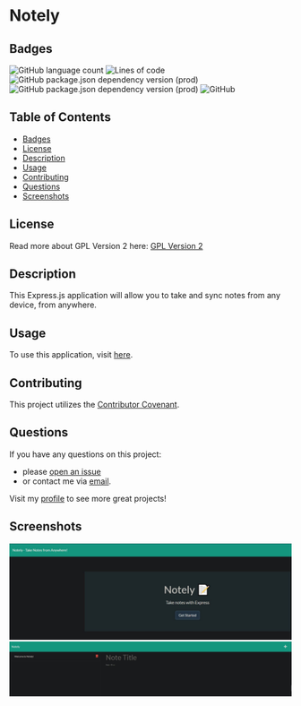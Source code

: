 # Notely
## Badges
![GitHub language count](https://img.shields.io/github/languages/count/caeldeth/team-profile-generator?style=plastic)
![Lines of code](https://img.shields.io/tokei/lines/github/caeldeth/team-profile-generator?style=plastic)
![GitHub package.json dependency version (prod)](https://img.shields.io/github/package-json/dependency-version/caeldeth/team-profile-generator/inquirer?style=plastic)
![GitHub package.json dependency version (prod)](https://img.shields.io/github/package-json/dependency-version/caeldeth/team-profile-generator/jest?style=plastic)
![GitHub](https://img.shields.io/github/license/caeldeth/team-profile-generator?style=plastic)

## Table of Contents
  - [Badges](#badges)
  - [License](#license)
  - [Description](#description)
  - [Usage](#usage)
  - [Contributing](#contributing)
  - [Questions](#questions)
  - [Screenshots](#screenshots)

## License
Read more about GPL Version 2 here:
[GPL Version 2](https://www.gnu.org/licenses/old-licenses/gpl-2.0.en.html)

## Description
This Express.js application will allow you to take and sync notes from any device, from anywhere.

## Usage
To use this application, visit [here](https://sheltered-thicket-24103.herokuapp.com/).

## Contributing
This project utilizes the [Contributor Covenant](https://www.contributor-covenant.org/version/2/1/code_of_conduct/).

## Questions
If you have any questions on this project:
* please [open an issue](https://github.com/Caeldeth/team-profile-generator/issues)
* or contact me via [email](mailto:tacolejr@gmail.com?subject=[Github%20Question%20-%20team%20profile%20generator]).

Visit my [profile](https://github.com/Caeldeth) to see more great projects!
  
## Screenshots
![Main page](./images/main.jpg)
![Note Page](./images/notes.jpg)